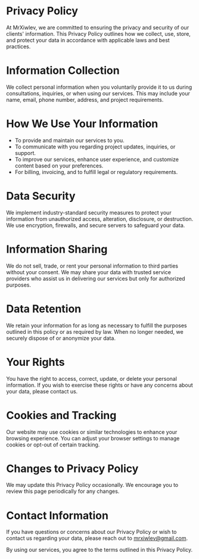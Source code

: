 # Privacy Policy

At MrXiwlev, we are committed to ensuring the privacy and security of our clients' information. This Privacy Policy outlines how we collect, use, store, and protect your data in accordance with applicable laws and best practices.

# Information Collection

We collect personal information when you voluntarily provide it to us during consultations, inquiries, or when using our services. This may include your name, email, phone number, address, and project requirements.

# How We Use Your Information

   * To provide and maintain our services to you.
   * To communicate with you regarding project updates, inquiries, or support.
   * To improve our services, enhance user experience, and customize content based on your preferences.
   * For billing, invoicing, and to fulfill legal or regulatory requirements.

# Data Security

We implement industry-standard security measures to protect your information from unauthorized access, alteration, disclosure, or destruction. We use encryption, firewalls, and secure servers to safeguard your data.

# Information Sharing

We do not sell, trade, or rent your personal information to third parties without your consent. We may share your data with trusted service providers who assist us in delivering our services but only for authorized purposes.

# Data Retention

We retain your information for as long as necessary to fulfill the purposes outlined in this policy or as required by law. When no longer needed, we securely dispose of or anonymize your data.

# Your Rights

You have the right to access, correct, update, or delete your personal information. If you wish to exercise these rights or have any concerns about your data, please contact us.

# Cookies and Tracking

Our website may use cookies or similar technologies to enhance your browsing experience. You can adjust your browser settings to manage cookies or opt-out of certain tracking.

# Changes to Privacy Policy

We may update this Privacy Policy occasionally. We encourage you to review this page periodically for any changes.

# Contact Information

If you have questions or concerns about our Privacy Policy or wish to contact us regarding your data, please reach out to [mrxiwlev@gmail.com](mailto:mrxiwlev@gmail.com).

By using our services, you agree to the terms outlined in this Privacy Policy.
